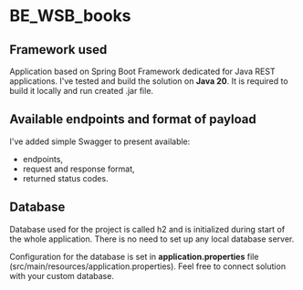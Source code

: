 # BE_WSB_books

## Framework used
Application based on Spring Boot Framework dedicated for Java REST applications.
I've tested and build the solution on <b>Java 20</b>. It is required to build it locally and run created .jar file. 

## Available endpoints and format of payload
I've added simple Swagger to present available:
<ul>
    <li>endpoints,</li>
    <li>request and response format,</li>
    <li>returned status codes.</li> 
</ul>

## Database
Database used for the project is called h2 and is initialized during start of the whole application. There is no need to set up any local database server.

Configuration for the database is set in <b>application.properties</b> file (src/main/resources/application.properties). Feel free to connect solution with your custom database.